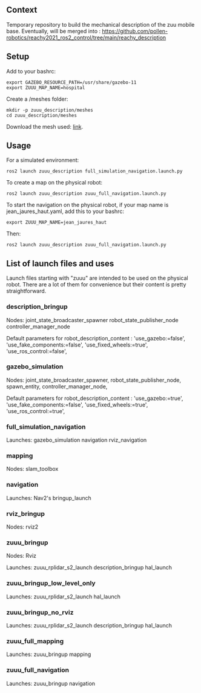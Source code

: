 ## Context
Temporary repository to build the mechanical description of the zuu mobile base.
Eventually, will be merged into :
https://github.com/pollen-robotics/reachy2021_ros2_control/tree/main/reachy_description

## Setup
Add to your bashrc:
```
export GAZEBO_RESOURCE_PATH=/usr/share/gazebo-11
export ZUUU_MAP_NAME=hospital
```

Create a /meshes folder:
```
mkdir -p zuuu_description/meshes
cd zuuu_description/meshes
```

Download the mesh used: [link](https://drive.google.com/file/d/1y3KqgaIK0916n6ELnhmQw_U-jSFYrvL3/view?usp=sharing%29).

## Usage
For a simulated environment:
```
ros2 launch zuuu_description full_simulation_navigation.launch.py
```

To create a map on the physical robot:
```
ros2 launch zuuu_description zuuu_full_navigation.launch.py
```

To start the navigation on the physical robot, if your map name is jean_jaures_haut.yaml, add this to your bashrc:
```
export ZUUU_MAP_NAME=jean_jaures_haut
```
Then:
```
ros2 launch zuuu_description zuuu_full_navigation.launch.py
```

## List of launch files and uses
Launch files starting with "zuuu" are intended to be used on the physical robot.
There are a lot of them for convenience but their content is pretty straightforward.

### description_bringup
Nodes: 
joint_state_broadcaster_spawner
robot_state_publisher_node
controller_manager_node

Default parameters for robot_description_content :
'use_gazebo:=false',
'use_fake_components:=false',
'use_fixed_wheels:=true',
'use_ros_control:=false',

### gazebo_simulation
Nodes: 
joint_state_broadcaster_spawner,
robot_state_publisher_node,
spawn_entity,
controller_manager_node,

Default parameters for robot_description_content :
'use_gazebo:=true',
'use_fake_components:=false',
'use_fixed_wheels:=true',
'use_ros_control:=true',


### full_simulation_navigation
Launches: 
gazebo_simulation
navigation
rviz_navigation

### mapping
Nodes:
slam_toolbox

### navigation
Launches:
Nav2's bringup_launch

### rviz_bringup
Nodes:
rviz2

### zuuu_bringup
Nodes:
Rviz

Launches:
zuuu_rplidar_s2_launch
description_bringup
hal_launch

### zuuu_bringup_low_level_only
Launches:
zuuu_rplidar_s2_launch
hal_launch

### zuuu_bringup_no_rviz
Launches:
zuuu_rplidar_s2_launch
description_bringup
hal_launch


### zuuu_full_mapping
Launches:
zuuu_bringup
mapping

### zuuu_full_navigation
Launches:
zuuu_bringup
navigation